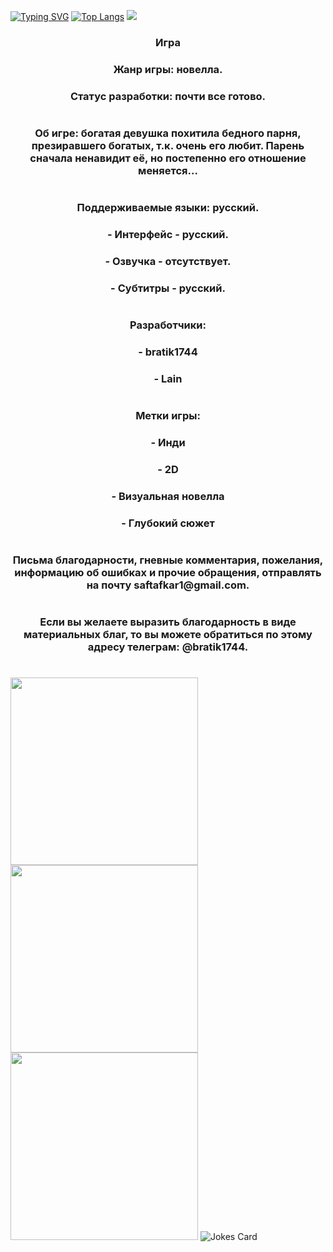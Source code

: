 [![Typing SVG](https://readme-typing-svg.herokuapp.com?color=%2336BCF7&lines=the_yandex_app_2_pygame_project)](https://github.com/bratik1744/the_yandex_app_2_pygame_project)
[![Top Langs](https://github-readme-stats.vercel.app/api/top-langs/?username=bratik1744&layout=compact)](https://github.com/anuraghazra/github-readme-stats)
![](https://komarev.com/ghpvc/?username=bratik1744)

<h3 align="center">Игра</h3>
<h3 align="center">Жанр игры: новелла.</h3>
<h3 align="center">Статус разработки: почти все готово.</h3>
<h1 align="center"></h1>

<h3 align="center">Об игре: богатая девушка похитила бедного парня, презиравшего богатых,
т.к. очень его любит. Парень сначала ненавидит её, но постепенно 
его отношение меняется...</h3>
<h1 align="center"></h1>

<h3 align="center">Поддерживаемые языки: русский.</h3>
<h3 align="center">- Интерфейс - русский. </h3>
<h3 align="center">- Озвучка - отсутствует.</h3>
<h3 align="center">- Субтитры - русский.</h3>
<h1 align="center"></h1>

<h3 align="center">Разработчики: </h3>
<h3 align="center">- bratik1744</h3>
<h3 align="center">- Lain</h3>
<h1 align="center"></h1>

<h3 align="center">Метки игры:</h3>
<h3 align="center">- Инди</h3>
<h3 align="center">- 2D</h3>
<h3 align="center">- Визуальная новелла</h3>
<h3 align="center">- Глубокий сюжет</h3>
<h1 align="center"></h1>

<h3 align="center">Письма благодарности, гневные комментария, пожелания, информацию об 
ошибках и прочие обращения, отправлять на почту 
saftafkar1@gmail.com.</h3>
<h1 align="center"></h1>

<h3 align="center">Если вы желаете выразить благодарность в виде материальных благ, то
вы можете обратиться по этому адресу телеграм: @bratik1744.</h3>
<h1 align="center"></h1>
<img height="300" width="300" src="https://antareskbr.ru/wp-content/uploads/2021/09/maxresdefault.jpg" />
<img height="300" width="300" src="https://infoselection.ru/media/k2/items/cache/d197c421d422f5cbf569ea13f09ef700_XL.jpg" />
<img height="300" width="300" src="https://static.tildacdn.com/tild6362-6362-4031-a163-386439643763/26327oIBGrea0f72ee8e.png" />
<img src="https://readme-jokes.vercel.app/api" alt="Jokes Card" />
